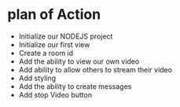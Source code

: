 # plan of Action 

- Initialize our NODEJS project
- Initialize our first view
- Create a room id
- Add the ability to view our own video
- Add ability to allow others to stream their video
- Add styling
- Add the ability to create messages
- Add stop Video button